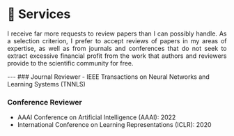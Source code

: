 
# 📖 Services
 <p style="text-align:justify; text-justify:inter-ideograph;">I receive far more requests to review papers than I can possibly handle. As a selection criterion, I prefer to accept reviews of papers in my areas of expertise, as well as from journals and conferences that do not seek to extract excessive financial profit from the work that authors and reviewers provide to the scientific community for free.</p>
---
### Journal Reviewer
- IEEE Transactions on Neural Networks and Learning Systems (TNNLS)

### Conference Reviewer
- AAAI Conference on Artificial Intelligence (AAAI): 2022
- International Conference on Learning Representations (ICLR): 2020
